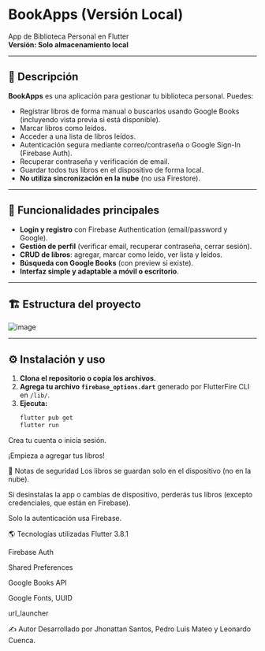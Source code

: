 
# BookApps (Versión Local)

App de Biblioteca Personal en Flutter  
**Versión: Solo almacenamiento local**

---

## 📱 Descripción

**BookApps** es una aplicación para gestionar tu biblioteca personal. Puedes:
- Registrar libros de forma manual o buscarlos usando Google Books (incluyendo vista previa si está disponible).
- Marcar libros como leídos.
- Acceder a una lista de libros leídos.
- Autenticación segura mediante correo/contraseña o Google Sign-In (Firebase Auth).
- Recuperar contraseña y verificación de email.
- Guardar todos tus libros en el dispositivo de forma local.
- **No utiliza sincronización en la nube** (no usa Firestore).

---

## 🚀 Funcionalidades principales

- **Login y registro** con Firebase Authentication (email/password y Google).
- **Gestión de perfil** (verificar email, recuperar contraseña, cerrar sesión).
- **CRUD de libros**: agregar, marcar como leído, ver lista y leídos.
- **Búsqueda con Google Books** (con preview si existe).
- **Interfaz simple y adaptable a móvil o escritorio**.

---

## 🏗️ Estructura del proyecto

![image](https://github.com/user-attachments/assets/0de495fc-87c3-4e41-890c-0b39a4844368)


---

## ⚙️ Instalación y uso

1. **Clona el repositorio o copia los archivos.**
2. **Agrega tu archivo `firebase_options.dart`** generado por FlutterFire CLI en `/lib/`.
3. **Ejecuta:**
   ```bash
   flutter pub get
   flutter run
Crea tu cuenta o inicia sesión.

¡Empieza a agregar tus libros!

🔐 Notas de seguridad
Los libros se guardan solo en el dispositivo (no en la nube).

Si desinstalas la app o cambias de dispositivo, perderás tus libros (excepto credenciales, que están en Firebase).

Solo la autenticación usa Firebase.

🌎 Tecnologías utilizadas
Flutter 3.8.1

Firebase Auth

Shared Preferences

Google Books API

Google Fonts, UUID

url_launcher

✍️ Autor
Desarrollado por Jhonattan Santos, Pedro Luis Mateo y Leonardo Cuenca.

